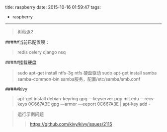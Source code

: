 title: raspberry
date: 2015-10-16 01:59:47
tags:
- raspberry
---

>树莓派2

<!--more-->

#####当前已配置项：
>redis
celery
django
nsq

#####挂载硬盘
>sudo apt-get install ntfs-3g
ntfs 硬盘驱动
sudo apt-get install samba samba-common-bin
samba服务，配置/etc/samba/smb.conf

#####kivy
>apt-get install debian-keyring
gpg —keyserver pgp.mit.edu —recv-keys 0C667A3E
gpg —armor —eeport 0C667A3E | apt-key add -

>运行示例问题
>>https://github.com/kivy/kivy/issues/2115


